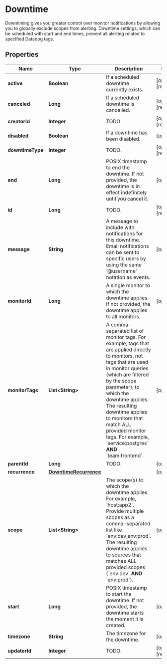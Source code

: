 

# Downtime

Downtiming gives you greater control over monitor notifications by allowing you to globally exclude scopes from alerting. Downtime settings, which can be scheduled with start and end times, prevent all alerting related to specified Datadog tags.
## Properties

Name | Type | Description | Notes
------------ | ------------- | ------------- | -------------
**active** | **Boolean** | If a scheduled downtime currently exists. |  [optional] [readonly]
**canceled** | **Long** | If a scheduled downtime is cancelled. |  [optional] [readonly]
**creatorId** | **Integer** | TODO. |  [optional] [readonly]
**disabled** | **Boolean** | If a downtime has been disabled. |  [optional]
**downtimeType** | **Integer** | TODO. |  [optional] [readonly]
**end** | **Long** | POSIX timestamp to end the downtime. If not provided, the downtime is in effect indefinitely until you cancel it. |  [optional]
**id** | **Long** | TODO. |  [optional] [readonly]
**message** | **String** | A message to include with notifications for this downtime. Email notifications can be sent to specific users by using the same ‘@username’ notation as events. |  [optional]
**monitorId** | **Long** | A single monitor to which the downtime applies. If not provided, the downtime applies to all monitors. |  [optional]
**monitorTags** | **List&lt;String&gt;** | A comma-separated list of monitor tags. For example, tags that are applied directly to monitors, not tags that are used in monitor queries (which are filtered by the scope parameter), to which the downtime applies. The resulting downtime applies to monitors that match ALL provided monitor tags. For example, &#x60;service:postgres&#x60; **AND** &#x60;team:frontend&#x60;. |  [optional]
**parentId** | **Long** | TODO. |  [optional]
**recurrence** | [**DowntimeRecurrence**](DowntimeRecurrence.md) |  |  [optional]
**scope** | **List&lt;String&gt;** | The scope(s) to which the downtime applies. For example, &#x60;host:app2&#x60;. Provide multiple scopes as a comma-separated list like &#x60;env:dev,env:prod&#x60;. The resulting downtime applies to sources that matches ALL provided scopes (&#x60;env:dev&#x60; **AND** &#x60;env:prod&#x60;). |  [optional]
**start** | **Long** | POSIX timestamp to start the downtime. If not provided, the downtime starts the moment it is created. |  [optional]
**timezone** | **String** | The timezone for the downtime. |  [optional]
**updaterId** | **Integer** | TODO. |  [optional] [readonly]



